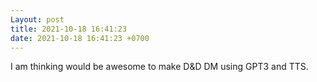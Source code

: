 ```yaml
---
Layout: post
title: 2021-10-18 16:41:23
date: 2021-10-18 16:41:23 +0700
---
```

I am thinking would be awesome to make D&D DM using GPT3 and TTS.
